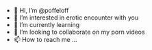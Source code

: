 - 👋 Hi, I’m @poffeloff
- 👀 I’m interested in erotic encounter with you 
- 🌱 I’m currently learning 
- 💞️ I’m looking to collaborate on my porn videos 
- 📫 How to reach me ...

<!---
poffeloff/poffeloff is a ✨ special ✨ repository because its `README.md` (this file) appears on your GitHub profile.
You can click the Preview link to take a look at your changes.
--->
